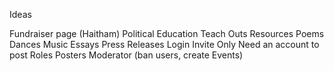 Ideas

Fundraiser page (Haitham)
Political Education
    Teach Outs
    Resources
        Poems
        Dances
        Music
        Essays
    Press Releases
Login
    Invite Only
    Need an account to post
    Roles 
        Posters
        Moderator (ban users, create Events)
